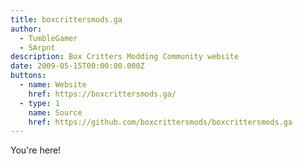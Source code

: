 ```yaml
---
title: boxcrittersmods.ga
author:
  - TumbleGamer
  - SArpnt
description: Box Critters Modding Community website
date: 2009-05-15T00:00:00.000Z
buttons:
  - name: Website
    href: https://boxcrittersmods.ga/
  - type: 1
    name: Source
    href: https://github.com/boxcrittersmods/boxcrittersmods.ga
---
```

You're here!